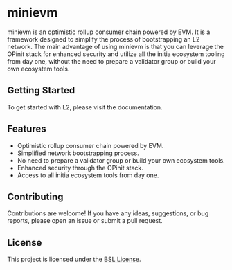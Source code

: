 # minievm

minievm is an optimistic rollup consumer chain powered by EVM. It is a framework designed to simplify the process of bootstrapping an L2 network. The main advantage of using minievm is that you can leverage the OPinit stack for enhanced security and utilize all the initia ecosystem tooling from day one, without the need to prepare a validator group or build your own ecosystem tools.

## Getting Started

To get started with L2, please visit the documentation.

## Features

- Optimistic rollup consumer chain powered by EVM.
- Simplified network bootstrapping process.
- No need to prepare a validator group or build your own ecosystem tools.
- Enhanced security through the OPinit stack.
- Access to all initia ecosystem tools from day one.

## Contributing

Contributions are welcome! If you have any ideas, suggestions, or bug reports, please open an issue or submit a pull request.

## License

This project is licensed under the [BSL License](LICENSE).
